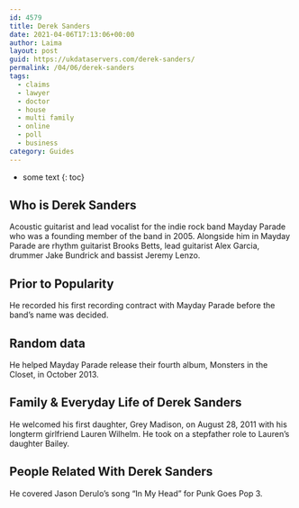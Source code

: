 ```yaml
---
id: 4579
title: Derek Sanders
date: 2021-04-06T17:13:06+00:00
author: Laima
layout: post
guid: https://ukdataservers.com/derek-sanders/
permalink: /04/06/derek-sanders
tags:
  - claims
  - lawyer
  - doctor
  - house
  - multi family
  - online
  - poll
  - business
category: Guides
---
```


* some text
{: toc}


## Who is Derek Sanders
                  
                  
                  
Acoustic guitarist and lead vocalist for the indie rock band Mayday Parade who was a founding member of the band in 2005. Alongside him in Mayday Parade are rhythm guitarist Brooks Betts, lead guitarist Alex Garcia, drummer Jake Bundrick and bassist Jeremy Lenzo.
                  
              
            
              
            
                
                
                
## Prior to Popularity
                  
                  
                  
He recorded his first recording contract with Mayday Parade before the band&#8217;s name was decided.
                  
              
            
              
            
                
                
                
## Random data
                  
                  
                  
He helped Mayday Parade release their fourth album, Monsters in the Closet, in October 2013.
                  
              
            
              
            
                
                
                
## Family & Everyday Life of Derek Sanders
                  
                  
                  
He welcomed his first daughter, Grey Madison, on August 28, 2011 with his longterm girlfriend Lauren Wilhelm. He took on a stepfather role to Lauren&#8217;s daughter Bailey.
                  
              
            
              
            
                
                
                
## People Related With Derek Sanders
                  
                  
                  
He covered Jason Derulo&#8217;s song &#8220;In My Head&#8221; for Punk Goes Pop 3.
                  
              
            
              
            
                
              
            
              
              
            
            
              
            
          
          
          